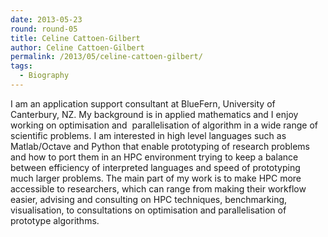 ```yaml
---
date: 2013-05-23
round: round-05
title: Celine Cattoen-Gilbert
author: Celine Cattoen-Gilbert
permalink: /2013/05/celine-cattoen-gilbert/
tags:
  - Biography
---
```

I am an application support consultant at BlueFern, University of Canterbury, NZ. My background is in applied mathematics and I enjoy working on optimisation and  parallelisation of algorithm in a wide range of scientific problems. I am interested in high level languages such as Matlab/Octave and Python that enable prototyping of research problems and how to port them in an HPC environment trying to keep a balance between efficiency of interpreted languages and speed of prototyping much larger problems. The main part of my work is to make HPC more accessible to researchers, which can range from making their workflow easier, advising and consulting on HPC techniques, benchmarking, visualisation, to consultations on optimisation and parallelisation of prototype algorithms.
